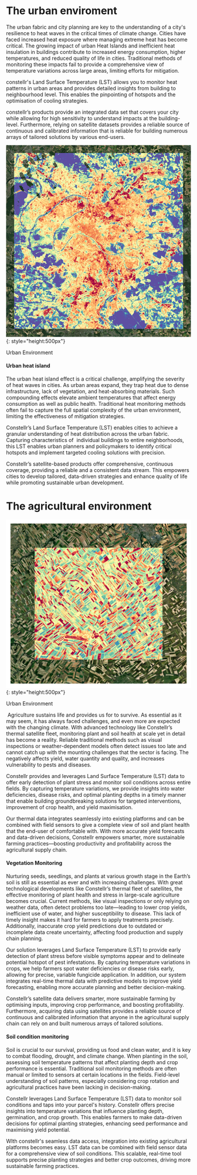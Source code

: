 # The urban enviroment

The urban fabric and city planning are key to the understanding of a city's resilience to heat waves in the critical times of climate change. Cities have faced increased heat exposure where managing extreme heat has become critical. The growing impact of urban Heat Islands and inefficient heat insulation in buildings contribute to increased energy consumption, higher temperatures, and reduced quality of life in cities. Traditional methods of monitoring these impacts  fail to provide a comprehensive view of temperature variations across large areas, limiting efforts for mitigation.

constellr's Land Surface Temperature (LST) allows you to monitor heat patterns in urban areas and provides detailed insights from building to neighbourhood level. This enables the pinpointing of hotspots and the optimisation of cooling strategies.

constellr’s products provide an integrated data set that covers your city while allowing for high sensitivity to understand impacts at the building-level. Furthermore, relying on satellite datasets  provides a reliable source of continuous and calibrated information that is reliable for building numerous arrays of tailored solutions by various end-users.

![Paris urban environment](images/paris_20240607_aoi3_lst.png){: style="height:500px"}
<figcaption id="Paris urbarn environment" tag="image">Urban Environment </figcaption>

#### Urban heat island

The urban heat island effect is a critical challenge, amplifying the severity of heat waves in cities. As urban areas expand, they trap heat due to dense infrastructure, lack of vegetation, and heat-absorbing materials. Such compounding effects elevate ambient temperatures that affect energy consumption as well as public health. Traditional heat monitoring methods often fail to capture the full spatial complexity of the urban environment, limiting the effectiveness of mitigation strategies.

Constellr’s Land Surface Temperature (LST) enables cities to achieve a granular understanding of heat distribution across the urban fabric. Capturing characteristics of  individual buildings to entire neighborhoods,   this LST enables urban planners and policymakers to identify critical hotspots and implement targeted cooling solutions with precision.

Constellr’s satellite-based products offer comprehensive, continuous coverage, providing a reliable and a consistent data stream. This empowers cities to develop tailored, data-driven strategies and enhance quality of life while promoting sustainable urban development.

# The agricultural environment

![vegetation monitoring](images/2023-06-06_reims_spectral_blog_lst_multiple_background.png){: style="height:500px"}
<figcaption id="vegetation monitoring" tag="image">Urban Environment </figcaption>

 Agriculture sustains life and provides us for to survive. As essential as it may seem, it has always faced challenges, and even more are expected with the changing climate. With advanced technology like Constellr’s thermal satellite fleet, monitoring plant and soil health at scale yet in detail has become a reality. Reliable traditional methods such as visual inspections or weather-dependent models often detect issues too late and cannot catch up with the mounting challenges that the sector is facing. The negatively affects yield, water quantity and quality, and increases vulnerability to pests and diseases. 

Constellr provides and leverages Land Surface Temperature (LST) data to offer early detection of plant stress and monitor soil conditions across entire fields. By capturing temperature variations, we provide insights into water deficiencies, disease risks, and optimal planting depths in a timely manner that enable building groundbreaking solutions for targeted interventions, improvement of crop health, and yield maximisation.

Our thermal data integrates seamlessly into existing platforms and can be combined with field sensors to give a complete view of soil and plant health that the end-user of comfortable with. With more accurate yield forecasts and data-driven decisions, Constellr empowers smarter, more sustainable farming practices—boosting productivity and profitability across the agricultural supply chain.

#### Vegetation Monitoring

Nurturing seeds, seedlings, and plants at various growth stage in the Earth’s soil is still as essential as ever and with increasing challenges. With great technological developments like Constellr’s thermal fleet of satellites, the effective monitoring of plant health and stress in large-scale agriculture becomes crucial. Current methods, like visual inspections or only relying on weather data, often detect problems too late—leading to lower crop yields, inefficient use of water, and higher susceptibility to disease. This lack of timely insight makes it hard for farmers to apply treatments precisely. Additionally, inaccurate crop yield predictions due to outdated or incomplete data create uncertainty, affecting food production and supply chain planning.

Our solution leverages Land Surface Temperature (LST) to provide early detection of plant stress before visible symptoms appear and to delineate potential hotspot of pest infestations. By capturing temperature variations in crops, we help farmers spot water deficiencies or disease risks early, allowing for precise, variable fungicide application. In addition, our system integrates real-time thermal data with predictive models to improve yield forecasting, enabling more accurate planning and better decision-making.

Constellr’s satellite data delivers smarter, more sustainable farming by optimising inputs, improving crop performance, and boosting profitability. Furthermore, acquiring data using satellites provides a reliable source of continuous and calibrated information that anyone in the agricultural supply chain can rely on and built numerous arrays of tailored solutions. 


#### Soil condition monitoring 

Soil is crucial to our survival, providing us food and clean water, and it is key to combat flooding, drought, and climate change. When planting in the soil, assessing soil temperature patterns that affect planting depth and crop performance is essential. Traditional soil monitoring methods are often manual or limited to sensors at certain locations in the fields. Field-level understanding of soil patterns, especially considering crop rotation and agricultural practices have been lacking in decision-making.

Constellr leverages Land Surface Temperature (LST) data to monitor soil conditions and taps into your parcel's history. Constellr offers precise insights into temperature variations that influence planting depth, germination, and crop growth. This enables farmers to make data-driven decisions for optimal planting strategies, enhancing seed performance and maximising yield potential.

WIth constellr's seamless data access, integration into existing agricultural platforms becomes easy. LST data can be combined with field sensor data for a comprehensive view of soil conditions. This scalable, real-time tool supports precise planting strategies and better crop outcomes, driving more sustainable farming practices.